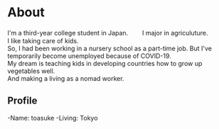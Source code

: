 # About
I'm a third-year college student in Japan.　　
I major in agriculuture.  
I like taking care of kids.  
So, I had been working in a nursery school as a part-time job. But I've temporarily become unemployed because of COVID-19.  
My dream is teaching kids in developing countries how to grow up vegetables well.  
And making a living as a nomad worker.  

## Profile
-Name: toasuke
-Living: Tokyo
